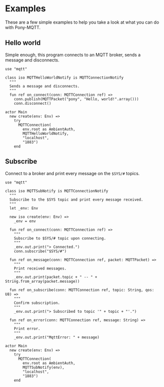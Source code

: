 # Examples

These are a few simple examples to help you take a look at what you can do
with Pony-MQTT.

## Hello world

Simple enough, this program connects to an MQTT broker, sends a message
and disconnects.

```pony
use "mqtt"

class iso MQTTHelloWorldNotify is MQTTConnectionNotify
  """
  Sends a message and disconnects.
  """
  fun ref on_connect(conn: MQTTConnection ref) =>
    conn.publish(MQTTPacket("pony", "Hello, world!".array()))
    conn.disconnect()

actor Main
  new create(env: Env) =>
    try
      MQTTConnection(
        env.root as AmbientAuth,
        MQTTHelloWorldNotify,
        "localhost",
        "1883")
    end
```

## Subscribe

Connect to a broker and print every message on the `$SYS/#` topics.

```pony
use "mqtt"

class iso MQTTSubNotify is MQTTConnectionNotify
  """
  Subscribe to the $SYS topic and print every message received.
  """
  let _env: Env

  new iso create(env: Env) =>
    _env = env

  fun ref on_connect(conn: MQTTConnection ref) =>
    """
    Subscribe to $SYS/# topic upon connecting.
    """
    _env.out.print("> Connected.")
    conn.subscribe("$SYS/#")

  fun ref on_message(conn: MQTTConnection ref, packet: MQTTPacket) =>
    """
    Print received messages.
    """
    _env.out.print(packet.topic + " -- " + String.from_array(packet.message))

  fun ref on_subscribe(conn: MQTTConnection ref, topic: String, qos: U8) =>
    """
    Confirm subscription.
    """
    _env.out.print("> Subscribed to topic '" + topic + "'.")

  fun ref on_error(conn: MQTTConnection ref, message: String) =>
    """
    Print error.
    """
    _env.out.print("MqttError: " + message)

actor Main
  new create(env: Env) =>
    try
      MQTTConnection(
        env.root as AmbientAuth,
        MQTTSubNotify(env),
        "localhost",
        "1883")
    end

```
